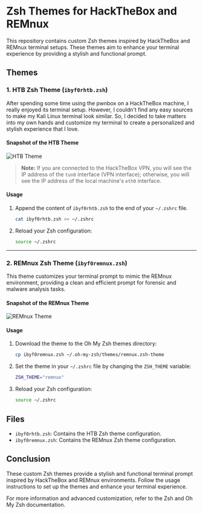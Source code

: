 # Zsh Themes for HackTheBox and REMnux

This repository contains custom Zsh themes inspired by HackTheBox and REMnux terminal setups. These themes aim to enhance your terminal experience by providing a stylish and functional prompt.

## Themes

### 1. HTB Zsh Theme (`ibyf0rhtb.zsh`)

After spending some time using the pwnbox on a HackTheBox machine, I really enjoyed its terminal setup. However, I couldn't find any easy sources to make my Kali Linux terminal look similar. So, I decided to take matters into my own hands and customize my terminal to create a personalized and stylish experience that I love.

#### Snapshot of the HTB Theme
![HTB Theme](https://github.com/Idan1993/zsh-theme/assets/50079464/84394e3d-3242-4b3d-b03b-9db6f8661f7e)

> **Note:** If you are connected to the HackTheBox VPN, you will see the IP address of the `tun0` interface (VPN interface); otherwise, you will see the IP address of the local machine's `eth0` interface.

#### Usage

1. Append the content of `ibyf0rhtb.zsh` to the end of your `~/.zshrc` file.

    ```sh
    cat ibyf0rhtb.zsh >> ~/.zshrc
    ```

2. Reload your Zsh configuration:

    ```sh
    source ~/.zshrc
    ```
---

### 2. REMnux Zsh Theme (`ibyf0remnux.zsh`)

This theme customizes your terminal prompt to mimic the REMnux environment, providing a clean and efficient prompt for forensic and malware analysis tasks.

#### Snapshot of the REMnux Theme
![REMnux Theme](https://github.com/ibyf0r3ns1cs/zsh-themes/assets/50079464/41ecc01c-8503-4e2d-9100-0a63de8ad229)

#### Usage

1. Download the theme to the Oh My Zsh themes directory:

    ```sh
    cp ibyf0remnux.zsh ~/.oh-my-zsh/themes/remnux.zsh-theme
    ```

2. Set the theme in your `~/.zshrc` file by changing the `ZSH_THEME` variable:

    ```sh
    ZSH_THEME="remnux"
    ```

3. Reload your Zsh configuration:

    ```sh
    source ~/.zshrc
    ```

## Files

- `ibyf0rhtb.zsh`: Contains the HTB Zsh theme configuration.
- `ibyf0remnux.zsh`: Contains the REMnux Zsh theme configuration.

## Conclusion

These custom Zsh themes provide a stylish and functional terminal prompt inspired by HackTheBox and REMnux environments. Follow the usage instructions to set up the themes and enhance your terminal experience.

For more information and advanced customization, refer to the Zsh and Oh My Zsh documentation.
